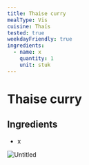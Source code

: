 ```yaml
---
title: Thaise curry
mealType: Vis
cuisine: Thaïs
tested: true
weekdayFriendly: true
ingredients:
  - name: x
    quantity: 1
    unit: stuk
---
```


# Thaise curry

## Ingredients
- x

![Untitled](Untitled%205.jpeg)